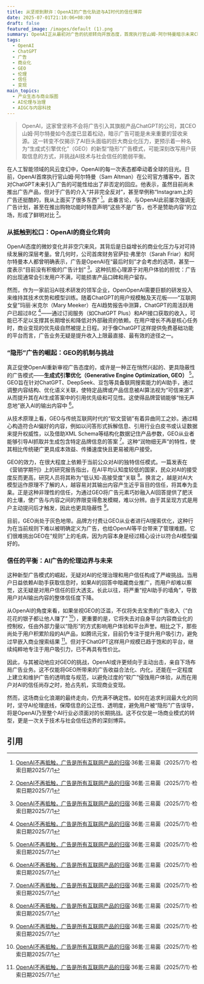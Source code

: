```yaml
---
title: 从坚拒到默许：OpenAI的广告化轨迹与AI时代的信任博弈
date: 2025-07-01T21:10:06+08:00
draft: false
featured_image: /images/default (1).png
summary: OpenAI正从最初对广告的抗拒转向开放态度，首席执行官山姆·阿尔特曼暗示未来ChatGPT可能引入广告，这反映了其日益增长的商业化压力及对可持续营收的追求。这一转变的背后，是“生成式引擎优化”（GEO）等新型隐形广告模式的崛起，它利用用户对AI的盲目信任，巧妙地将品牌信息融入AI生成内容。AI巨头面临的挑战是，如何在拥抱广告变现的同时，维护用户信任，并建立透明的广告机制以避免信任危机。
tags: 
  - OpenAI
  - ChatGPT
  - 广告
  - 商业化
  - GEO
  - 伦理
  - 信任
  - 变现
main_topics: 
  - 产业生态与商业版图
  - AI伦理与治理
  - AIGC与内容科技
---
```


> OpenAI，这家曾坚称不会将广告引入其旗舰产品ChatGPT的公司，其CEO山姆·阿尔特曼如今态度已显着松动，暗示广告可能是未来重要的营收来源。这一转变不仅揭示了AI巨头面临的巨大商业化压力，更预示着一种名为“生成式引擎优化”（GEO）的新型“隐形”广告模式，可能深刻改写用户获取信息的方式，并挑战AI技术与社会信任的脆弱平衡。

在人工智能领域的风云变幻中，OpenAI的每一次表态都牵动着全球的目光。日前，OpenAI首席执行官山姆·阿尔特曼（Sam Altman）在公司官方播客中，首次对ChatGPT未来引入广告的可能性给出了非否定的回应。他表示，虽然目前尚未推出广告产品，但对于广告的介入“并非完全反对”，甚至举例称“Instagram上的广告还挺酷的，我从上面买了很多东西” [^1]。此番言论，与OpenAI此前屡次强调无广告计划，甚至在推出购物功能时特意声明“这些不是广告，也不是赞助内容”的立场，形成了鲜明对比 [^1]。

### 从抵触到松口：OpenAI的商业化转向

OpenAI态度的微妙变化并非空穴来风，其背后是日益增长的商业化压力与对可持续发展的深层考量。曾几何时，公司首席财务官萨拉·弗里尔（Sarah Friar）和阿尔特曼本人都曾明确表示，广告是OpenAI在“最后时刻”才会考虑的选项，甚至一度表示“目前没有积极的广告计划” [^1]。这种抗拒心理源于对用户体验的担忧：广告的出现通常会引发用户不满，可能损害产品口碑和用户留存。

然而，作为一家前沿AI技术研发的领军企业，OpenOpenAI需要巨额的研发投入来维持其技术优势和模型训练。随着ChatGPT的用户规模触及天花板——“互联网女皇”玛丽·米克尔（Mary Meeker）在AI趋势报告中测算，ChatGPT的周活跃用户已超过8亿 [^1]——通过订阅服务（如ChatGPT Plus）和API接口获取的收入，可能已不足以支撑其长期增长和降低对外部融资的依赖。在用户增长不再是核心任务时，商业变现的优先级自然被提上日程。对于像ChatGPT这样提供免费基础功能的平台而言，广告业务无疑是提升收入上限最直接、最有效的途径之一。

### “隐形”广告的崛起：GEO的机制与挑战

真正促使OpenAI重新审视广告态度的，或许是一种正在悄然兴起的、更具隐蔽性的广告模式——**生成式引擎优化（Generative Engine Optimization, GEO）** [^1]。GEO旨在针对ChatGPT、DeepSeek、豆包等具备联网搜索能力的AI助手，通过调整内容结构、优化语义关联，使特定品牌或产品信息被AI算法视为“可信来源”，从而提升其在AI生成答案中的引用优先级和可见性。这使得品牌营销能够“悄无声息地”嵌入AI的输出内容中 [^1]。

从技术原理上看，GEO与传统互联网时代的“软文营销”有着异曲同工之妙。通过精心构造符合AI偏好的内容，例如以问答形式拆解信息、引用行业白皮书或认证数据来提升权威性，以及借助XML Schema等结构化数据记住产品参数，GEO从业者能够引导AI抓取并生成包含特定品牌信息的答案 [^1]。这种“润物细无声”的特性，使其相比传统硬广更具成本效益、传播速度快且更易被用户接受。

GEO的效力，在很大程度上依赖于当前公众对AI的独特信任模式。一篇发表在《营销学期刊》上的研究报告指出，在AI平均认知度较低的国家，民众对AI的接受度反而更高，研究人员将其称为“低认知-高接受度”关联 [^1]。换言之，越是对AI大模型运作原理不了解的人，越容易对其输出内容产生近乎盲目的信任，将其奉为圭臬。正是这种非理性的信任，为通过GEO将广告元素巧妙融入AI回答提供了肥沃的土壤，使广告与内容之间的界限变得愈发模糊，难以分辨。由于其呈现方式是用户主动提问后才触发，因此也更具隐蔽性 [^1]。

目前，GEO尚处于灰色地带。品牌方付费让GEO从业者进行AI搜索优化，这种行为在当前规则下难以被明确定义为广告，也给OpenAI等平台带来了管理难题。它们很难挑出GEO在“规则”上的毛病，因为内容本身是经过精心设计以符合AI模型偏好的。

### 信任的平衡：AI广告的伦理边界与未来

这种新型广告模式的崛起，无疑对AI的伦理治理和用户信任构成了严峻挑战。当用户日益依赖AI助手获取信息时，如果AI的回答中暗藏商业推广，而用户却难以察觉，这无疑是对用户信任的巨大透支。长此以往，将严重“挖AI助手的墙角”，导致用户对AI输出内容的整体信任度下降。

从OpenAI的角度来看，如果坐视GEO的泛滥，不仅将失去宝贵的广告收入（“白花花的银子都让他人赚了” [^1]），更重要的是，它将失去对自身平台内容商业化的控制权，任由外部力量以“隐形”的方式影响用户体验和平台声誉。相比之下，那些尚处于用户积累阶段的AI产品，如腾讯元宝，目前仍专注于提升用户吸引力，避免过早嵌入商业搜索结果 [^1]。但对于ChatGPT这样用户规模已趋于饱和的平台，继续纯粹地专注于用户吸引力，已不再具有性价比。

因此，与其被动地应对GEO的挑战，OpenAI或许更倾向于主动出击，亲自下场布局广告业务。这不仅能将GEO所带来的广告收益合法化、内化，还能在一定程度上建立和维护广告的透明度与规范，以避免过度的“软广”侵蚀用户体验，从而在用户对AI的信任尚存之时，抢占先机，实现商业变现。

然而，这场商业化浪潮的最终走向，仍充满不确定性。如何在追求利润最大化的同时，坚守AI伦理底线，保障信息的公正性、透明度，避免用户被“隐形”广告误导，将是OpenAI乃至整个AI行业必须面对的长期挑战。这不仅仅是一场商业模式的转型，更是一次关于技术与社会信任边界的深刻博弈。

## 引用

[^1]: [OpenAI不再抵触，广告是所有互联网产品的归宿](https://36kr.com/p/3360334397261829)·36氪·三易菌（2025/7/1）·检索日期2025/7/1
[^2]: [OpenAI不再抵触，广告是所有互联网产品的归宿](https://cj.sina.com.cn/articles/view/5828676220/15b6a8a7c020019hyu?froms=ggmp)·新浪财经·未知（2025/7/1）·检索日期2025/7/1
[^3]: [搜索-三易生活——E生活、E科技](https://www.3elife.net/Art/search?key=%E5%B9%BF%E5%91%8A)·三易生活——E生活、E科技·未知（2025/7/1）·检索日期2025/7/1
[^4]: [三易生活—E生活·E科技](https://www.3elife.net/)·三易生活—E生活·E科技·未知（2025/7/1）·检索日期2025/7/1
[^5]: [举报文章_新浪财经](https://finance.sina.cn/other/blank/feedback2024.shtml?docId=nfcppey5873204)·新浪财经·未知（2025/7/1）·检索日期2025/7/1
